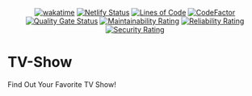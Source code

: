 <div align="center">

  [![wakatime](https://wakatime.com/badge/github/Amir-Pourhadi/TV-Show.svg)](https://wakatime.com/badge/github/Amir-Pourhadi/TV-Show)
  [![Netlify Status](https://api.netlify.com/api/v1/badges/d9457a97-d5f8-4af9-95f1-7a7675c5410d/deploy-status)](https://app.netlify.com/sites/amir-tv-show/deploys)
  [![Lines of Code](https://sonarcloud.io/api/project_badges/measure?project=Amir-Pourhadi_TV-Show&metric=ncloc)](https://sonarcloud.io/dashboard?id=Amir-Pourhadi_TV-Show)
  [![CodeFactor](https://www.codefactor.io/repository/github/amir-pourhadi/tv-show/badge)](https://www.codefactor.io/repository/github/amir-pourhadi/tv-show)  
  [![Quality Gate Status](https://sonarcloud.io/api/project_badges/measure?project=Amir-Pourhadi_TV-Show&metric=alert_status)](https://sonarcloud.io/dashboard?id=Amir-Pourhadi_TV-Show)
  [![Maintainability Rating](https://sonarcloud.io/api/project_badges/measure?project=Amir-Pourhadi_TV-Show&metric=sqale_rating)](https://sonarcloud.io/dashboard?id=Amir-Pourhadi_TV-Show)
  [![Reliability Rating](https://sonarcloud.io/api/project_badges/measure?project=Amir-Pourhadi_TV-Show&metric=reliability_rating)](https://sonarcloud.io/dashboard?id=Amir-Pourhadi_TV-Show)
  [![Security Rating](https://sonarcloud.io/api/project_badges/measure?project=Amir-Pourhadi_TV-Show&metric=security_rating)](https://sonarcloud.io/dashboard?id=Amir-Pourhadi_TV-Show)
</div>

# TV-Show
Find Out Your Favorite TV Show!

